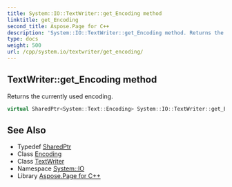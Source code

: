 ```yaml
---
title: System::IO::TextWriter::get_Encoding method
linktitle: get_Encoding
second_title: Aspose.Page for C++
description: 'System::IO::TextWriter::get_Encoding method. Returns the currently used encoding in C++.'
type: docs
weight: 500
url: /cpp/system.io/textwriter/get_encoding/
---
```

## TextWriter::get_Encoding method


Returns the currently used encoding.

```cpp
virtual SharedPtr<System::Text::Encoding> System::IO::TextWriter::get_Encoding()=0
```

## See Also

* Typedef [SharedPtr](../../../system/sharedptr/)
* Class [Encoding](../../../system.text/encoding/)
* Class [TextWriter](../)
* Namespace [System::IO](../../)
* Library [Aspose.Page for C++](../../../)
